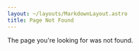 ```yaml
---
layout: ~/layouts/MarkdownLayout.astro
title: Page Not Found
---
```


The page you're looking for was not found.
